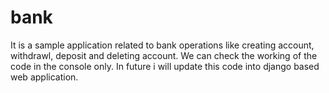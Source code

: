 # bank
It is a sample application related to bank operations like creating account, withdrawl, deposit and 
deleting account. We can check the working of the code in the console only. In future i will update this code into django based web application.
